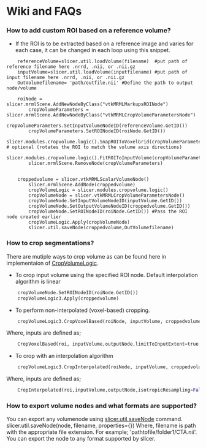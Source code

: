 # Wiki and FAQs

### How to add custom ROI based on a reference volume?
- If the ROI is to be extracted based on a reference image and varies for each case, it can be changed in each loop using this snippet. 

```
	referenceVolume=slicer.util.loadVolume(filename)  #put path of reference filename here .nrrd, .nii, or .nii.gz
	inputVolume=slicer.util.loadVolume(inputfilename) #put path of input filename here .nrrd, .nii, or .nii.gz
	OutVolumefilename= 'path/outfile.nii' #Define the path to output node/volume
		
	roiNode = slicer.mrmlScene.AddNewNodeByClass("vtkMRMLMarkupsROINode")
        cropVolumeParameters = slicer.mrmlScene.AddNewNodeByClass("vtkMRMLCropVolumeParametersNode")
        cropVolumeParameters.SetInputVolumeNodeID(referenceVolume.GetID())
        cropVolumeParameters.SetROINodeID(roiNode.GetID())
        slicer.modules.cropvolume.logic().SnapROIToVoxelGrid(cropVolumeParameters)  # optional (rotates the ROI to match the volume axis directions)
        slicer.modules.cropvolume.logic().FitROIToInputVolume(cropVolumeParameters)
        slicer.mrmlScene.RemoveNode(cropVolumeParameters)
		
		
	croppedvolume = slicer.vtkMRMLScalarVolumeNode()
        slicer.mrmlScene.AddNode(croppedvolume)
        cropVolumeLogic = slicer.modules.cropvolume.logic()
        cropVolumeNode = slicer.vtkMRMLCropVolumeParametersNode()
        cropVolumeNode.SetInputVolumeNodeID(inputVolume.GetID())
        cropVolumeNode.SetOutputVolumeNodeID(croppedvolume.GetID())
        cropVolumeNode.SetROINodeID(roiNode.GetID()) #Pass the ROI node created earlier
        cropVolumeLogic.Apply(cropVolumeNode)
        slicer.util.saveNode(croppedvolume,OutVolumefilename) 
```
### How to crop segmentations?

There are mutiple ways to crop volume as can be found here in implementaion of [CropVolumeLogic](https://github.com/Slicer/Slicer/blob/main/Modules/Loadable/CropVolume/Logic/vtkSlicerCropVolumeLogic.h).

- To crop input volume using the specified ROI node. Default interpolation algorithm is linear
	
```python
	cropVolumeNode.SetROINodeID(roiNode.GetID())   
	cropVolumeLogic3.Apply(croppedvolume) 
```
- To perform non-interpolated (voxel-based) cropping.
	
```python
	cropVolumeLogic3.CropVoxelBased(roiNode, inputVolume, croppedvolume,'false',0.0)
```

Where, inputs are defined as;

```python
	CropVoxelBased(roi, inputVolume,outputNode,limitToInputExtent=true, fillValue=0.0) 
```
- To crop with an interpolation algorithm

```python
	cropVolumeLogic3.CropInterpolated(roiNode, inputVolume, croppedvolume,False,1,1,0) 
```
Where, inputs are defined as;

```python
	CropInterpolated(roi,inputVolume,outputNode,isotropicResampling=False, spacingScale, interpolationMode,fillValue) 
```
	

### How to export volume nodes and what formats are supported?

You can export any volumenode using [slicer.util.saveNode](https://slicer.readthedocs.io/en/latest/developer_guide/slicer.html#slicer.util.saveNode) command. 
slicer.util.saveNode(node, filename, properties={}) 
Where, filename is path with the appropriate file extension. For example; 'pathtofile/folder1/CTA.nii'. You can export the node to any format supported by slicer. 
